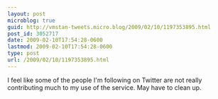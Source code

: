 ```yaml
---
layout: post
microblog: true
guid: http://vmstan-tweets.micro.blog/2009/02/10/1197353895.html
post_id: 3052717
date: 2009-02-10T17:54:28-0600
lastmod: 2009-02-10T17:54:28-0600
type: post
url: /2009/02/10/1197353895.html
---
```

I feel like some of the people I'm following on Twitter are not really contributing much to my use of the service. May have to clean up.
